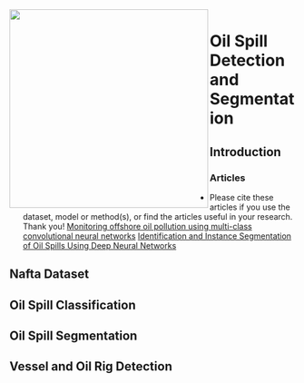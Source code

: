 
<img align="left" width="350px" src="https://github.com/zahraghorbani/nafta/blob/main/NAFTA_Logo.jpg" />


# Oil Spill Detection and Segmentation



## Introduction 

### Articles 

- Please cite these articles if you use the dataset, model or method(s), or find the articles useful in your research. Thank you!
  [Monitoring offshore oil pollution using multi-class convolutional neural networks][Paper1]
  [Identification and Instance Segmentation of Oil Spills Using Deep Neural Networks][Paper2]


## Nafta Dataset 


## Oil Spill Classification 


## Oil Spill Segmentation 


## Vessel and Oil Rig Detection 







[Paper1]: https://www.sciencedirect.com/science/article/abs/pii/S0269749121014664 
[Paper2]: https://avestia.com/CSEE2020_Proceedings/files/paper/ICEPTP/ICEPTP_140.pdf

